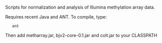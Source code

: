 Scripts for normalization and analysis of Illumina methylation array data.

Requires recent Java and ANT.  To compile, type:

       ant

Then add metharray.jar, bjv2-core-0.1.jar and colt.jar to your CLASSPATH